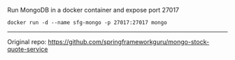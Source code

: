 Run MongoDB in a docker container and expose port 27017

```shell
docker run -d --name sfg-mongo -p 27017:27017 mongo
```

---
Original repo: https://github.com/springframeworkguru/mongo-stock-quote-service